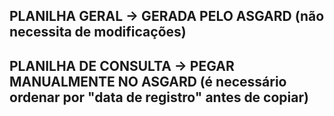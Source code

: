 
## PLANILHA GERAL -> GERADA PELO ASGARD (não necessita de modificações)

## PLANILHA DE CONSULTA -> PEGAR MANUALMENTE NO ASGARD (é necessário ordenar por "data de registro" antes de copiar)
